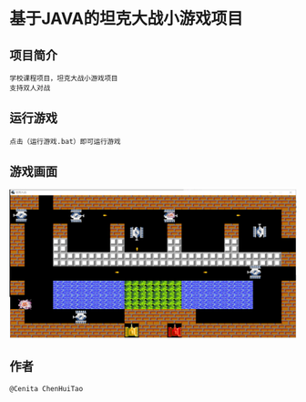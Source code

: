 # 基于JAVA的坦克大战小游戏项目
项目简介
----
    学校课程项目，坦克大战小游戏项目
    支持双人对战

运行游戏
----
    点击（运行游戏.bat）即可运行游戏

游戏画面
----
<img src="1.png">

作者
----
    @Cenita ChenHuiTao
